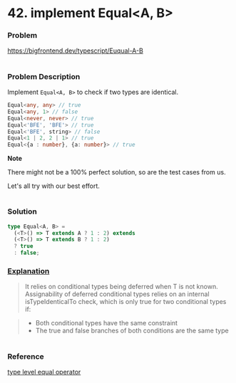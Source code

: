 # 42. implement Equal<A, B>

### Problem

https://bigfrontend.dev/typescript/Euqual-A-B

#

### Problem Description

Implement `Equal<A, B>` to check if two types are identical.

```ts
Equal<any, any> // true
Equal<any, 1> // false
Equal<never, never> // true
Equal<'BFE', 'BFE'> // true
Equal<'BFE', string> // false
Equal<1 | 2, 2 | 1> // true
Equal<{a : number}, {a: number}> // true
```

**Note**

There might not be a 100% perfect solution, so are the test cases from us.

Let's all try with our best effort.

#

### Solution

<!--prettier-ignore-->
```ts
type Equal<A, B> = 
  (<T>() => T extends A ? 1 : 2) extends  
  (<T>() => T extends B ? 1 : 2) 
  ? true 
  : false;
```

### [Explanation](https://github.com/Microsoft/TypeScript/issues/27024#issuecomment-510924206)

> It relies on conditional types being deferred when T is not known. Assignability of deferred conditional types relies on an internal isTypeIdenticalTo check, which is only true for two conditional types if:

> - Both conditional types have the same constraint
> - The true and false branches of both conditions are the same type

#

### Reference

[type level equal operator](https://github.com/Microsoft/TypeScript/issues/27024#issuecomment-421529650)
